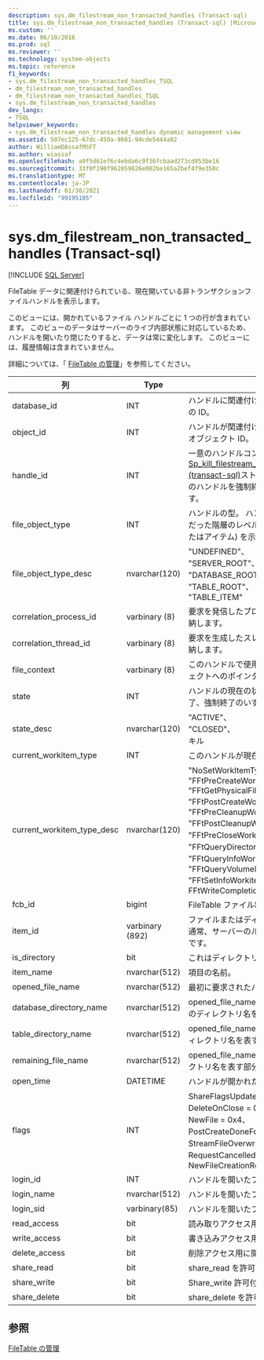 ```yaml
---
description: sys.dm_filestream_non_transacted_handles (Transact-sql)
title: sys.dm_filestream_non_transacted_handles (Transact-sql) |Microsoft Docs
ms.custom: ''
ms.date: 06/10/2016
ms.prod: sql
ms.reviewer: ''
ms.technology: system-objects
ms.topic: reference
f1_keywords:
- sys.dm_filestream_non_transacted_handles_TSQL
- dm_filestream_non_transacted_handles
- dm_filestream_non_transacted_handles_TSQL
- sys.dm_filestream_non_transacted_handles
dev_langs:
- TSQL
helpviewer_keywords:
- sys.dm_filestream_non_transacted_handles dynamic management view
ms.assetid: 507ec125-67dc-450a-9081-94cde5444a92
author: WilliamDAssafMSFT
ms.author: wiassaf
ms.openlocfilehash: a9f5d61ef6c4ebda6c9f36fcbaad273cd853be16
ms.sourcegitcommit: 33f0f190f962059826e002be165a2bef4f9e350c
ms.translationtype: MT
ms.contentlocale: ja-JP
ms.lasthandoff: 01/30/2021
ms.locfileid: "99195105"
---
```

# <a name="sysdm_filestream_non_transacted_handles-transact-sql"></a>sys.dm_filestream_non_transacted_handles (Transact-sql)
[!INCLUDE [SQL Server](../../includes/applies-to-version/sqlserver.md)]

  FileTable データに関連付けられている、現在開いている非トランザクションファイルハンドルを表示します。  
  
 このビューには、開かれているファイル ハンドルごとに 1 つの行が含まれています。 このビューのデータはサーバーのライブ内部状態に対応しているため、ハンドルを開いたり閉じたりすると、データは常に変化します。 このビューには、履歴情報は含まれていません。  
  
 詳細については、「 [FileTable の管理](../../relational-databases/blob/manage-filetables.md)」を参照してください。  
  
|**列**|**Type**|**説明**|  
|----------------|--------------|---------------------|  
|database_id|INT|ハンドルに関連付けられているデータベースの ID。|  
|object_id|INT|ハンドルが関連付けられている FileTable のオブジェクト ID。|  
|handle_id|INT|一意のハンドルコンテキスト識別子。 [Sp_kill_filestream_non_transacted_handles &#40;transact-sql&#41;](../../relational-databases/system-stored-procedures/filestream-and-filetable-sp-kill-filestream-non-transacted-handles.md)ストアドプロシージャが特定のハンドルを強制終了するために使用します。|  
|file_object_type|INT|ハンドルの型。 ハンドルを開くときの対象だった階層のレベル (つまりデータベースまたはアイテム) を示します。|  
|file_object_type_desc|nvarchar(120)|"UNDEFINED"、<br />"SERVER_ROOT"、<br />"DATABASE_ROOT"、<br />"TABLE_ROOT"、<br />"TABLE_ITEM"|  
|correlation_process_id|varbinary (8)|要求を発信したプロセスの一意の識別子を格納します。|  
|correlation_thread_id|varbinary (8)|要求を生成したスレッドの一意な識別子を格納します。|  
|file_context|varbinary (8)|このハンドルで使用されるファイル オブジェクトへのポインター。|  
|state|INT|ハンドルの現在の状態。 アクティブ、終了、強制終了のいずれかになります。|  
|state_desc|nvarchar(120)|"ACTIVE"、<br />"CLOSED"、<br />キル|  
|current_workitem_type|INT|このハンドルが現在処理されている状態。|  
|current_workitem_type_desc|nvarchar(120)|"NoSetWorkItemType"、<br />"FFtPreCreateWorkitem",<br />"FFtGetPhysicalFileNameWorkitem",<br />"FFtPostCreateWorkitem"、<br />"FFtPreCleanupWorkitem",<br />"FFtPostCleanupWorkitem"、<br />"FFtPreCloseWorkitem"、<br />"FFtQueryDirectoryWorkItem"、<br />"FFtQueryInfoWorkItem"、<br />"FFtQueryVolumeInfoWorkItem",<br />"FFtSetInfoWorkitem"、<br />FFtWriteCompletionWorkitem|  
|fcb_id|bigint|FileTable ファイル制御ブロック ID。|  
|item_id|varbinary (892)|ファイルまたはディレクトリのアイテム ID。 通常、サーバーのルートのハンドルは NULL です。|  
|is_directory|bit|これはディレクトリです。|  
|item_name|nvarchar(512)|項目の名前。|  
|opened_file_name|nvarchar(512)|最初に要求されたパスを開いています。|  
|database_directory_name|nvarchar(512)|opened_file_name の一部で、データベースのディレクトリ名を表す部分。|  
|table_directory_name|nvarchar(512)|opened_file_name の一部で、テーブルのディレクトリ名を表す部分。|  
|remaining_file_name|nvarchar(512)|opened_file_name の一部で、残りのディレクトリ名を表す部分。|  
|open_time|DATETIME|ハンドルが開かれた時刻。|  
|flags|INT|ShareFlagsUpdatedToFcb = 0x1、<br />DeleteOnClose = 0x2、<br />NewFile = 0x4、<br />PostCreateDoneForNewFile = 0x8、<br />StreamFileOverwritten = 0x10、<br />RequestCancelled = 0x20、<br />NewFileCreationRolledBack = 0x40|  
|login_id|INT|ハンドルを開いたプリンシパルの ID。|  
|login_name|nvarchar(512)|ハンドルを開いたプリンシパルの名前。|  
|login_sid|varbinary(85)|ハンドルを開いたプリンシパルの SID。|  
|read_access|bit|読み取りアクセス用に開かれました。|  
|write_access|bit|書き込みアクセス用に開かれました。|  
|delete_access|bit|削除アクセス用に開かれました。|  
|share_read|bit|share_read を許可して開かれました。|  
|share_write|bit|Share_write 許可付きで開かれました。|  
|share_delete|bit|share_delete を許可して開かれました。|  
  
## <a name="see-also"></a>参照  
 [FileTable の管理](../../relational-databases/blob/manage-filetables.md)  
  
  
